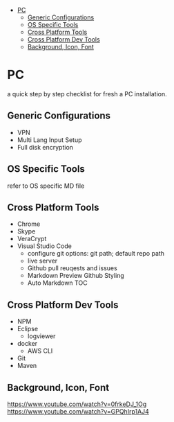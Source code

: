 
<!-- TOC -->

- [PC](#pc)
    - [Generic Configurations](#generic-configurations)
    - [OS Specific Tools](#os-specific-tools)
    - [Cross Platform Tools](#cross-platform-tools)
    - [Cross Platform Dev Tools](#cross-platform-dev-tools)
    - [Background, Icon, Font](#background-icon-font)

<!-- /TOC -->
# PC 

a quick step by step checklist for fresh a PC installation.

## Generic Configurations
* VPN
* Multi Lang Input Setup
* Full disk encryption

## OS Specific Tools
refer to OS specific MD file

## Cross Platform Tools
* Chrome
* Skype
* VeraCrypt
* Visual Studio Code
    * configure git options: git path; default repo path
    * live server
    * Github pull reuqests and issues
    * Markdown Preview Github Styling
    * Auto Markdown TOC


## Cross Platform Dev Tools

* NPM
* Eclipse
    * logviewer
* docker
    * AWS CLI
* Git
* Maven

## Background, Icon, Font

https://www.youtube.com/watch?v=0frkeDJ_1Og
https://www.youtube.com/watch?v=GPQhIrp1AJ4